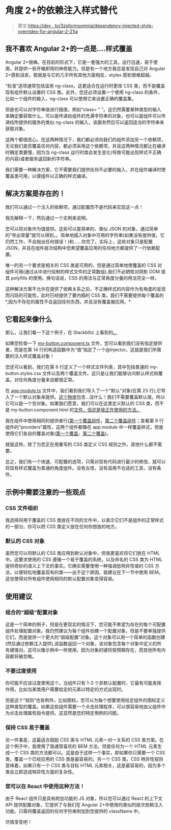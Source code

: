 # 角度 2+的依赖注入样式替代

> 原文:[https://dev . to/3zsforinsomnia/dependency-injected-style-overrides-for-angular-2-21ia](https://dev.to/3zsforinsomnia/dependency-injected-style-overrides-for-angular-2-21ia)

## 我不喜欢 Angular 2+的一点是....样式覆盖

Angular 2+很棒。在目前的形式下，它是一套强大的工具，运行迅速，易于使用，并提供一些开箱即用的神奇能力。但是有一个地方我总是发现自己对 Angular 2+感到沮丧，那就是与它的几乎所有其他方面相反，styles 感到很难超越。

“标准”选项通常包括滥用 ng-class，这更适合在运行时更改 CSS 类，而不是覆盖现有组件默认设置的 CSS 类。此外，您还必须设置一个使用 ng-class 的条件，比如一个组件的输入，ng-class 可以使用它来设置正确的覆盖集。

但是也可以对字符串值进行插值，例如“class= " "。这仍然需要某种类型的输入来确定要获取什么，可以是传递给组件的充满字符串的对象，也可以是组件可以传递给所提供的服务的类似 ng-class 的输入，该服务然后可以返回适当的字符串来获取对象。

这两个都很恶心。在这两种情况下，我们都必须向我们的组件添加另一个依赖项，无论我们是否覆盖任何内容，都必须采用这个依赖项，并且这两种情况都比在编译时确定类要慢，因为当 ng-class 运行时类会发生变化(导致可能出现样式不正确的内容)或者服务返回新的字符串。

我们需要一种解决方案，它不需要我们提供任何不必要的输入，并在组件编译时使覆盖类可用，以便组件以正确的样式编译。

## 解决方案是存在的！

我们可以通过一个注入的依赖项，通过配置而不是代码来实现这一点！

我先解释一下，然后通过一个实例来说明。

您可以将对象作为值提供。这些可以是简单的、类似 JSON 的对象，通过简单的“导出常量”就可以得到。。简单地插入对象中可用的字符串(如果没有提供值，它仍然工作，不会抛出任何错误！)和……你完了。实际上，这些对象只是配置 JSON，并且在组件层次结构中您希望覆盖应用的任何地方都提供了一行依赖配置。

唯一的另一个要求是相关的 CSS 类是可用的，但是通过简单地使覆盖的 CSS 对组件可用(通过从中进行绘制的样式文件的正常数组),我们不必牺牲对阴影 DOM 或其 polyfills 的使用。换句话说，CSS 的用法与正常角度分量的用法完全一样。

这种解决方案不允许在提供了依赖关系之后，不正确样式的内容作为有角度的呈现而闪烁的可能性，此时已经提供了要内插的 CSS 类。我们不需要提供每个覆盖的*,因为不存在的属性不会返回任何东西，并且没有覆盖被应用。*

## 它看起来像什么

那么，让我们看一下这个例子，在 Stackblitz 上看到的[。](https://ngx-modifiable-component-styles.stackblitz.io/)

如果您检查一下 [my-button.component.ts](https://stackblitz.com/edit/ngx-modifiable-component-styles?file=app%2Fmy-button%2Fmy-button.component.ts) 文件，您可以看到我们没有指定提供者，而是在第 14 行的构造函数中为“值”指定了一个@Injector。这就是我们所需要的注入样式覆盖对象！

您还可以看到，我们在第 6 行定义了一个样式文件列表，其中包括普通的 my-button.styles.css 文件以及两个覆盖文件。这只是让我们能够访问默认样式和覆盖。对任何角度分量来说都很正常。

在 [app.module.ts](https://stackblitz.com/edit/ngx-modifiable-component-styles?file=app%2Fapp.module.ts) 文件中，我们看到我们导入了一个“默认”对象(在第 23 行),它导入了一个默认对象来提供。[这个物体](https://stackblitz.com/edit/ngx-modifiable-component-styles?file=app%2Fvalues%2Fdefault.value.ts)包含…没什么！我们不需要覆盖默认值，所以它可以是一个空对象。如果我们愿意，我们可以在这里定义默认的 CSS 类，而不是 my-button.component.html 的[文件，但这是我正在使用的方法。](https://stackblitz.com/edit/ngx-modifiable-component-styles?file=app%2Fmy-button%2Fmy-button.component.html)

我在组件中使用相同的提供者行([第一个覆盖组件](https://stackblitz.com/edit/ngx-modifiable-component-styles?file=app%2Ffirst-container%2Ffirst-container.component.ts)，[第二个覆盖组件](https://stackblitz.com/edit/ngx-modifiable-component-styles?file=app%2Fsecond-container%2Fsecond-container.component.ts)；查看第 9 行组件的“providers”属性，这两个组件都像在 app.module 中一样覆盖样式，但是使用它们各自的覆盖对象([第一个覆盖](https://stackblitz.com/edit/ngx-modifiable-component-styles?file=app%2Fvalues%2Ffirst.value.ts)，[第二个覆盖](https://stackblitz.com/edit/ngx-modifiable-component-styles?file=app%2Fvalues%2Fsecond.value.ts))。

就是这样。除了为您正在用重写的 CSS 类定义 CSS 规则之外，其他什么都不需要。

总之，我们有一个快速、可配置的选项，只需对现有代码进行最少的修改，就可以将现有样式覆盖为普通的角度组件。没有古怪，没有滥用不合适的工具，没有条件。

## 示例中需要注意的一些观点

### CSS 文件组织

我选择将用于覆盖的 CSS 类放在不同的文件中，以表示它们不是组件的正常样式的一部分。你可以把 CSS 类定义放在任何你想放的地方。

### 默认的 CSS 对象

虽然您可以将默认的 CSS 类应用到默认对象中，但我更喜欢将它们放在 HTML 中。这要求使用的 CSS 遵循一个易于覆盖的系统，以及命名的 CSS 类为 HTML 提供奇妙的语义上下文的事实。它确实需要使用一种强调低特异性值的 CSS 方法，以便轻松地覆盖现有的类——出于这个原因，我建议在下一节中使用 BEM。这也使得对所有组件使用相同的默认配置对象变得容易。

## 使用建议

### 组合的“超级”配置对象

这是一个简单的例子，但是在更现实的情况下，您可能不希望为存在的每个可配置组件处理配置对象。我仍然建议为每个组件创建一个配置对象，但是不要单独提供它们，而是提供一个更大的“超级配置”对象。这个对象可以用一个简单的函数创建(然后通过依赖注入提供),该函数返回一个对象，该对象包含每个对象中定义的所有键值对。这可以像示例中一样使用，因为对象的键将按预期存在，而其他所有内容都将被忽略。

### 不要过度使用

你可能不应该过度使用这个。当组件只有 1-3 个非默认配置时，它最有可能发挥作用，比如当某类用户需要给定的元素以特定的方式出现时。

但是这个“规则”也有例外，比如图标。您可以为每个想要使用给定组件的图标定义这种类型的覆盖。如果这些组件需要一个点击处理程序，可以很容易地由父组件作为点击处理属性指令提供。这显然是您的特定用例的问题。

### 保持 CSS 易于覆盖

另一件事是，这最适合鼓励 CSS 类与 HTML 元素一对一关系的 CSS 类方案。在这个例子中，我使用了我通常喜欢的 BEM 方法，但是任何为一个 HTML 元素生成一个 CSS 类的方法都可以。这是由于这样一个事实，即如果你只需要一个 CSS 类，覆盖一个已经应用的 CSS 类是最容易的。另一个 CSS 类。CSS 特异性规则意味着，如果只有一个 CSS 类与目标 HTML 元素相关，这是最容易的，因为多个类会立即造成特异性方面的复杂性。

### 您可以在 React 中使用这种方法！

由于 React 组件只是具有附加功能的 JS 对象，所以您可以通过 React 的上下文 API 提供配置对象，它提供了与我们在 Angular 2+中使用的类似的层次依赖注入功能。只需将覆盖返回的任何字符串附加到您提供的 className 中。

尽情享受吧！